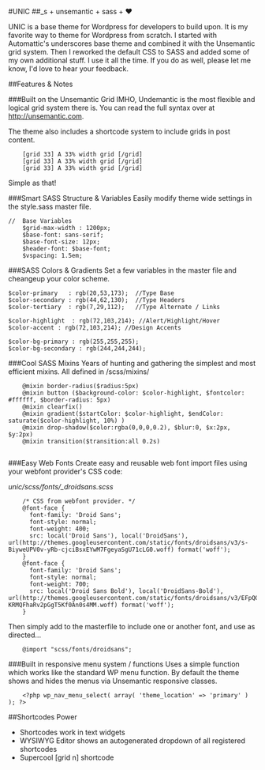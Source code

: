 #UNIC
##_s + unsemantic + sass + ♥

UNIC is a base theme for Wordpress for developers to build upon. It is my favorite way to theme for Wordpress from scratch. I started with Automattic's underscores base theme and combined it with the Unsemantic grid system. Then I reworked the default CSS to SASS and added some of my own additional stuff. I use it all the time. If you do as well, please let me know, I'd love to hear your feedback.

##Features & Notes


###Built on the Unsemantic Grid
IMHO, Undemantic is the most flexible and logical grid system there is. You can read the full syntax over at http://unsemantic.com.

The theme also includes a shortcode system to include grids in post content.

````
    [grid 33] A 33% width grid [/grid]
	[grid 33] A 33% width grid [/grid]
	[grid 33] A 33% width grid [/grid]
````

Simple as that!

###Smart SASS Structure & Variables
Easily modify theme wide settings in the style.sass master file.

````
//	Base Variables
	$grid-max-width	: 1200px;
	$base-font: sans-serif;
	$base-font-size: 12px;
	$header-font: $base-font;
	$vspacing: 1.5em;
````

###SASS Colors & Gradients
Set a few variables in the master file and cheangeup your color scheme.

````
$color-primary   : rgb(20,53,173);  //Type Base
$color-secondary : rgb(44,62,130);  //Type Headers
$color-tertiary  : rgb(7,29,112);   //Type Alternate / Links

$color-highlight  : rgb(72,103,214); //Alert/Highlight/Hover
$color-accent : rgb(72,103,214); //Design Accents

$color-bg-primary : rgb(255,255,255);
$color-bg-secondary : rgb(244,244,244);
````

###Cool SASS Mixins
Years of hunting and gathering the simplest and most efficient mixins. All defined in /scss/mixins/

````
    @mixin border-radius($radius:5px)
	@mixin button ($background-color: $color-highlight, $fontcolor: #ffffff, $border-radius: 5px)
	@mixin clearfix()
	@mixin gradient($startColor: $color-highlight, $endColor: saturate($color-highlight, 10%) ) 
	@mixin drop-shadow($color:rgba(0,0,0,0.2), $blur:0, $x:2px, $y:2px)
	@mixin transition($transition:all 0.2s)
	
````

###Easy Web Fonts
Create easy and reusable web font import files using your webfont provider's CSS code:

*unic/scss/fonts/_droidsans.scss*
    
````	
	/* CSS from webfont provider. */
    @font-face {
	  font-family: 'Droid Sans';
	  font-style: normal;
	  font-weight: 400;
	  src: local('Droid Sans'), local('DroidSans'), url(http://themes.googleusercontent.com/static/fonts/droidsans/v3/s-BiyweUPV0v-yRb-cjciBsxEYwM7FgeyaSgU71cLG0.woff) format('woff');
	}
	@font-face {
	  font-family: 'Droid Sans';
	  font-style: normal;
	  font-weight: 700;
	  src: local('Droid Sans Bold'), local('DroidSans-Bold'), url(http://themes.googleusercontent.com/static/fonts/droidsans/v3/EFpQQyG9GqCrobXxL-KRMQFhaRv2pGgT5Kf0An0s4MM.woff) format('woff');
	}
````

Then simply add to the masterfile to include one or another font, and use as directed...

````
	@import "scss/fonts/droidsans";
````

###Built in responsive menu system / functions
Uses a simple function which works like the standard WP menu function. By default the theme shows and hides the menus via Unsemantic responsive classes.

````
	<?php wp_nav_menu_select( array( 'theme_location' => 'primary' ) ); ?>
````


##Shortcodes Power
* Shortcodes work in text widgets
* WYSIWYG Editor shows an autogenerated dropdown of all registered shortcodes
* Supercool [grid n] shortcode